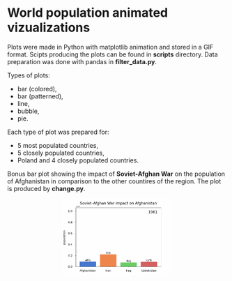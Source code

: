 # World population animated vizualizations

Plots were made in Python with matplotlib animation and stored in a GIF format. Scipts producing the plots can be found in **scripts** directory. Data preparation was done with pandas in **filter_data.py**.

Types of plots:
- bar (colored),
- bar (patterned),
- line,
- bubble,
- pie.

Each type of plot was prepared for:
- 5 most populated countries,
- 5 closely populated countries,
- Poland and 4 closely populated countries.

Bonus bar plot showing the impact of **Soviet-Afghan War** on the population of Afghanistan in comparison to the other countires of the region. The plot is produced by **change.py**.

<div align="center">
  <img src="plots/change/soviet_afghan.gif" width="50%">
</div>
